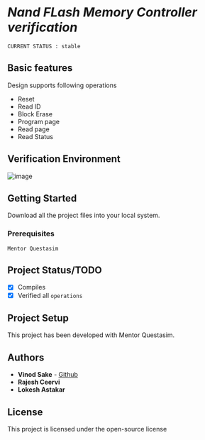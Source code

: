 # *Nand FLash Memory Controller verification*

`CURRENT STATUS : stable`

## Basic features
Design supports following operations
* Reset
* Read ID
* Block Erase
* Program page
* Read page
* Read Status

## Verification Environment 

![image](https://cloud.githubusercontent.com/assets/18235088/24575113/433fd146-1652-11e7-947e-6392da780b5e.png)

## Getting Started

Download all the project files into your local system.

### Prerequisites

`Mentor Questasim`

## Project Status/TODO

- [x] Compiles
- [x] Verified all `operations`

## Project Setup

This project has been developed with Mentor Questasim.

## Authors

* **Vinod Sake** - [Github](https://github.com/vinodsake)
* **Rajesh Ceervi**
* **Lokesh Astakar**

## License

This project is licensed under the open-source license
